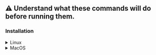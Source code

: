 ## :warning: Understand what these commands will do before running them.

### Installation


<details>
	<summary>Linux</summary>

As a normal user open a terminal and run commands:

Git Clone Repo to Github Repos Directory:
~~~
git clone https://github.com/jtw023/Random-Scripts.git ~$USER/github_repos/Random-Scripts
~~~
</details>

<details>
	<summary>MacOS</summary>

As a normal user open a terminal and run commands:

Git Clone Repo to Github Repos Directory:
~~~
git clone https://github.com/jtw023/Random-Scripts.git $HOME/github_repos/Random-Scripts
~~~
</details>
